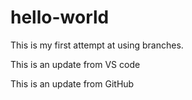 # hello-world
This is my first attempt at using branches.

This is an update from VS code

This is an update from GitHub

